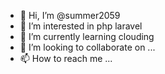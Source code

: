 - 👋 Hi, I’m @summer2059
- 👀 I’m interested in php laravel
- 🌱 I’m currently learning clouding
- 💞️ I’m looking to collaborate on ...
- 📫 How to reach me ...

<!---
summer2059/summer2059 is a ✨ special ✨ repository because its `README.md` (this file) appears on your GitHub profile.
You can click the Preview link to take a look at your changes.
--->
